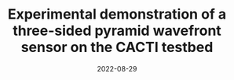 ---
title: "Experimental demonstration of a three-sided pyramid wavefront sensor on the CACTI testbed"
collection: publications
permalink: /publication/2022-08-29-38
date: 2022-08-29
venue: 'Adaptive Optics Systems VIII'
---